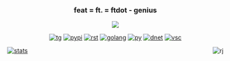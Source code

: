 <h3 style="text-align: center" align="center">feat = ft. = ftdot - genius</h3>

<p align="center">
  <img src="https://github.com/ftdot/ftdot/raw/main/imgs/github-profile.gif" />
</p>
<p align="center">
  <a href="https://t.me/ftdot"><img src="https://img.shields.io/badge/Telegram-26A5E4.svg?style=for-the-badge&amp;logo=Telegram&amp;logoColor=white" alt="tg"></a>
  <a href="https://pypi.org/user/ftdot/"><img src="https://img.shields.io/badge/PyPI-3775A9.svg?style=for-the-badge&amp;logo=PyPI&amp;logoColor=white" alt="pypi"></a>
  <a href="#"><img src="https://img.shields.io/badge/Rust-000000.svg?style=for-the-badge&amp;logo=Rust&amp;logoColor=white" alt="rst"></a>
  <a href="#"><img src="https://img.shields.io/badge/Golang-29BEB0.svg?style=for-the-badge&amp;logo=Go&amp;logoColor=white" alt="golang"></a>
  <a href="#"><img src="https://img.shields.io/badge/Python-3776AB.svg?style=for-the-badge&amp;logo=Python&amp;logoColor=white" alt="py"></a>
  <a href="#"><img src="https://img.shields.io/badge/.NET-512BD4.svg?style=for-the-badge&amp;logo=dotnet&amp;logoColor=white" alt="dnet"></a>
  <a href="#"><img src="https://img.shields.io/badge/Visual%20Studio%20Code-007ACC.svg?style=for-the-badge&amp;logo=Visual-Studio-Code&amp;logoColor=white" alt="vsc"></a>
</p>

<div> 
  <a href="#"><img src="https://github-readme-stats.vercel.app/api?username=ftdot&show_icons=true&theme=transparent&hide_title=true&hide_border=true&line_height=19&card_width=350" alt="stats"></a>
  <a href="#"><img align="right" src="https://github-readme-stats.vercel.app/api/top-langs/?username=ftdot&theme=transparent&hide_border=true&layout=compact&card_width=350" alt="rj"></a>
</div>
